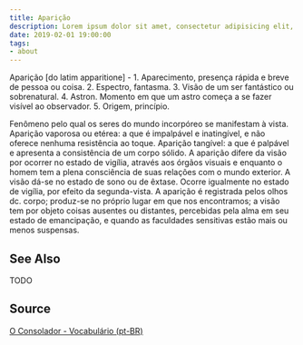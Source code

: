 ```yaml
---
title: Aparição
description: Lorem ipsum dolor sit amet, consectetur adipisicing elit, sed do eiusmod tempor incididunt ut labore et dolore magna aliqua.  TODO
date: 2019-02-01 19:00:00
tags:
- about
---
```


Aparição [do latim apparitione] - 1. Aparecimento, presença rápida e breve de pessoa ou coisa. 2. Espectro, fantasma. 3. Visão de um ser fantástico ou sobrenatural. 4. Astron. Momento em que um astro começa a se fazer visível ao observador. 5. Origem, princípio.

Fenômeno pelo qual os seres do mundo incorpóreo se manifestam à vista. Aparição vaporosa ou etérea: a que é impalpável e inatingível, e não oferece nenhuma resistência ao toque. Aparição tangível: a que é palpável e apresenta a consistência de um corpo sólido. A aparição difere da visão por ocorrer no estado de vigília, através aos órgãos visuais e enquanto o homem tem a plena consciência de suas relações com o mundo exterior. A visão dá-se no estado de sono ou de êxtase. Ocorre igualmente no estado de vigília, por efeito da segunda-vista. A aparição é registrada pelos olhos dc. corpo; produz-se no próprio lugar em que nos encontramos; a visão tem por objeto coisas ausentes ou distantes, percebidas pela alma em seu estado de emancipação, e quando as faculdades sensitivas estão mais ou menos suspensas.



## See Also
TODO

## Source
[O Consolador - Vocabulário (pt-BR)](http://www.oconsolador.com.br/linkfixo/vocabulario/principal.html)
